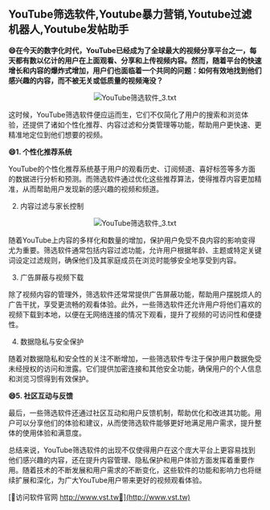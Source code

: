 ## **YouTube筛选软件,Youtube暴力营销,Youtube过滤机器人,Youtube发帖助手**

**😄在今天的数字化时代，YouTube已经成为了全球最大的视频分享平台之一，每天都有数以亿计的用户在上面观看、分享和上传视频内容。然而，随着平台的快速增长和内容的爆炸式增加，用户们也面临着一个共同的问题：如何有效地找到他们感兴趣的内容，而不被无关或低质量的视频淹没？**

 <center><img src="https://vst.tw/MP4/tuiguang/png/1.png" alt="YouTube筛选软件_3.txt"></center>

这时候，YouTube筛选软件便应运而生，它们不仅简化了用户的搜索和浏览体验，还提供了诸如个性化推荐、内容过滤和分类管理等功能，帮助用户更快速、更精准地定位到他们想要的视频。

**😄1. 个性化推荐系统**

YouTube的个性化推荐系统基于用户的观看历史、订阅频道、喜好标签等多方面的数据进行分析和预测。而筛选软件通过优化这些推荐算法，使得推荐内容更加精准，从而帮助用户发现新的感兴趣的视频和频道。

2. 内容过滤与家长控制

 <center><img src="https://vst.tw/MP4/tuiguang/png/3.png" alt="YouTube筛选软件_3.txt"></center>

随着YouTube上内容的多样化和数量的增加，保护用户免受不良内容的影响变得尤为重要。筛选软件通常包括内容过滤功能，允许用户根据年龄、主题或特定关键词设定过滤规则，确保他们及其家庭成员在浏览时能够安全地享受到内容。

3. 广告屏蔽与视频下载

除了视频内容的管理外，筛选软件还常常提供广告屏蔽功能，帮助用户摆脱烦人的广告干扰，享受更流畅的观看体验。此外，一些筛选软件还允许用户将他们喜欢的视频下载到本地，以便在无网络连接的情况下观看，提升了视频的可访问性和便捷性。

4. 数据隐私与安全保护

随着对数据隐私和安全性的关注不断增加，一些筛选软件专注于保护用户数据免受未经授权的访问和泄露。它们提供加密连接和其他安全功能，确保用户的个人信息和浏览习惯得到有效保护。

**😄5. 社区互动与反馈**

最后，一些筛选软件还通过社区互动和用户反馈机制，帮助优化和改进其功能。用户可以分享他们的体验和建议，从而使筛选软件能够更好地满足用户需求，提升整体的使用体验和满意度。

总结来说，YouTube筛选软件的出现不仅使得用户在这个庞大平台上更容易找到他们感兴趣的内容，还在提升内容管理、隐私保护和用户体验方面发挥着重要作用。随着技术的不断发展和用户需求的不断变化，这些软件的功能和影响力也将继续扩展和深化，为广大YouTube用户带来更好的视频观看体验。


[👻访问软件官网 http://www.vst.tw👻](http://www.vst.tw)
